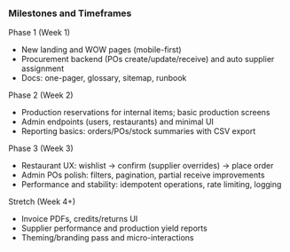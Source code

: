 ### Milestones and Timeframes

Phase 1 (Week 1)
- New landing and WOW pages (mobile-first)
- Procurement backend (POs create/update/receive) and auto supplier assignment
- Docs: one-pager, glossary, sitemap, runbook

Phase 2 (Week 2)
- Production reservations for internal items; basic production screens
- Admin endpoints (users, restaurants) and minimal UI
- Reporting basics: orders/POs/stock summaries with CSV export

Phase 3 (Week 3)
- Restaurant UX: wishlist → confirm (supplier overrides) → place order
- Admin POs polish: filters, pagination, partial receive improvements
- Performance and stability: idempotent operations, rate limiting, logging

Stretch (Week 4+)
- Invoice PDFs, credits/returns UI
- Supplier performance and production yield reports
- Theming/branding pass and micro-interactions
